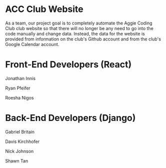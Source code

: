 # ACC Club Website
As a team, our project goal is to completely automate the Aggie Coding Club club website so that there will no longer be any need to go into the code manually and change data. Instead, the data for the website is provided from information on the club's Github account and from the club's Google Calendar account.

# Front-End Developers (React)
Jonathan Innis

Ryan Pfeifer

Roesha Nigos

# Back-End Developers (Django)
Gabriel Britain

Davis Kirchhofer

Nick Johnson

Shawn Tan
